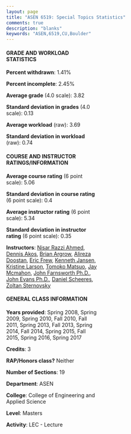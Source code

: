 ```yaml
---
layout: page
title: "ASEN 6519: Special Topics Statistics"
comments: true
description: "blanks"
keywords: "ASEN,6519,CU,Boulder"
---
```

<head>
<script src="https://ajax.googleapis.com/ajax/libs/jquery/2.1.3/jquery.min.js"></script>
<script src="https://dl.dropboxusercontent.com/s/pc42nxpaw1ea4o9/highcharts.js?dl=0"></script>
<!-- <script src="../assets/js/highcharts.js"></script> -->
<style type="text/css">@font-face {
	font-family: "Bebas Neue";
	src: url(https://www.filehosting.org/file/details/544349/BebasNeue Regular.otf) format("opentype");
	}
	h1.Bebas { 
		font-family: "Bebas Neue", Verdana, Tahoma;
	}
</style>
</head>
<body>
	<div id="container" style="float: right; width: 45%; height: 88%; margin-left: 2.5%; margin-right: 2.5%;"></div>
	<script language="JavaScript">
		$(document).ready(function() {
		var chart = {type: 'column'};
		var title = {text: 'Grade Distribution'};
		var xAxis = {categories: ['A','B','C','D','F'],crosshair: true};
		var yAxis = {min: 0,title: {text: 'Percentage'}};
		var tooltip = {headerFormat: '<center><b><span style="font-size:20px">{point.key}</span></b></center>',
		               pointFormat: '<td style="padding:0"><b>{point.y:.1f}%</b></td>',
		               footerFormat: '</table>',shared: true,useHTML: true};
		var plotOptions = {column: {pointPadding: 0.0,borderWidth: 0}};  
		var credits = {enabled: false};var series= [{name: 'Percent',data: [89.55,9.75,0.22,0.0,0.48,]}];
		var json = {};
		json.chart = chart;
		json.title = title;
		json.tooltip = tooltip;
		json.xAxis = xAxis;
		json.yAxis = yAxis;  
		json.series = series;
		json.plotOptions = plotOptions;  
		json.credits = credits;
		$('#container').highcharts(json);
	});
	</script>
</body>
			   
#### GRADE AND WORKLOAD STATISTICS

**Percent withdrawn**: 1.41%

**Percent incomplete**: 2.45%

**Average grade** (4.0 scale): 3.82

**Standard deviation in grades** (4.0 scale): 0.13

**Average workload** (raw): 3.69

**Standard deviation in workload** (raw): 0.74

#### COURSE AND INSTRUCTOR RATINGS/INFORMATION

**Average course rating** (6 point scale): 5.06

**Standard deviation in course rating** (6 point scale): 0.4

**Average instructor rating** (6 point scale): 5.34

**Standard deviation in instructor rating** (6 point scale): 0.35

**Instructors**: <a href='../../instructors/Nisar_Razzi_Ahmed'>Nisar Razzi Ahmed</a>, <a href='../../instructors/Dennis_Akos'>Dennis Akos</a>, <a href='../../instructors/Brian_Argrow'>Brian Argrow</a>, <a href='../../instructors/Alireza_Doostan'>Alireza Doostan</a>, <a href='../../instructors/Eric_Frew'>Eric Frew</a>, <a href='../../instructors/Kenneth_Jansen'>Kenneth Jansen</a>, <a href='../../instructors/Kristine_Larson'>Kristine Larson</a>, <a href='../../instructors/Tomoko_Matsuo'>Tomoko Matsuo</a>, <a href='../../instructors/Jay_Mcmahon'>Jay Mcmahon</a>, <a href='../../instructors/John_Farnsworth_Ph.D.'>John Farnsworth Ph.D.</a>, <a href='../../instructors/John_Evans_Ph.D.'>John Evans Ph.D.</a>, <a href='../../instructors/Daniel_Scheeres'>Daniel Scheeres</a>, <a href='../../instructors/Zoltan_Sternovsky'>Zoltan Sternovsky</a>

#### GENERAL CLASS INFORMATION

**Years provided**: Spring 2008, Spring 2009, Spring 2010, Fall 2010, Fall 2011, Spring 2013, Fall 2013, Spring 2014, Fall 2014, Spring 2015, Fall 2015, Spring 2016, Spring 2017

**Credits**: 3

**RAP/Honors class?** Neither

**Number of Sections**: 19

**Department**: ASEN

**College**: College of Engineering and Applied Science

**Level**: Masters

**Activity**: LEC - Lecture
